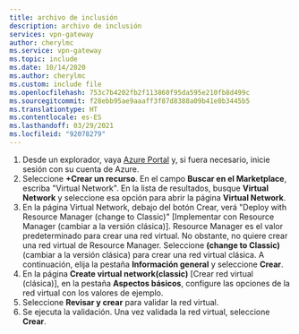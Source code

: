 ```yaml
---
title: archivo de inclusión
description: archivo de inclusión
services: vpn-gateway
author: cherylmc
ms.service: vpn-gateway
ms.topic: include
ms.date: 10/14/2020
ms.author: cherylmc
ms.custom: include file
ms.openlocfilehash: 753c7b4202fb2f113860f95da595e210fb8d499c
ms.sourcegitcommit: f28ebb95ae9aaaff3f87d8388a09b41e0b3445b5
ms.translationtype: HT
ms.contentlocale: es-ES
ms.lasthandoff: 03/29/2021
ms.locfileid: "92078279"
---
```

1. Desde un explorador, vaya [Azure Portal](https://portal.azure.com) y, si fuera necesario, inicie sesión con su cuenta de Azure.
1. Seleccione **+Crear un recurso**. En el campo **Buscar en el Marketplace**, escriba "Virtual Network". En la lista de resultados, busque **Virtual Network** y seleccione esa opción para abrir la página **Virtual Network**.
1. En la página Virtual Network, debajo del botón Crear, verá "Deploy with Resource Manager (change to Classic)" [Implementar con Resource Manager (cambiar a la versión clásica)]. Resource Manager es el valor predeterminado para crear una red virtual. No obstante, no quiere crear una red virtual de Resource Manager. Seleccione **(change to Classic)** (cambiar a la versión clásica) para crear una red virtual clásica. A continuación, elija la pestaña **Información general** y seleccione **Crear**.
1. En la página **Create virtual network(classic)** [Crear red virtual (clásica)], en la pestaña **Aspectos básicos**, configure las opciones de la red virtual con los valores de ejemplo.
1. Seleccione **Revisar y crear** para validar la red virtual.
1. Se ejecuta la validación. Una vez validada la red virtual, seleccione **Crear**.